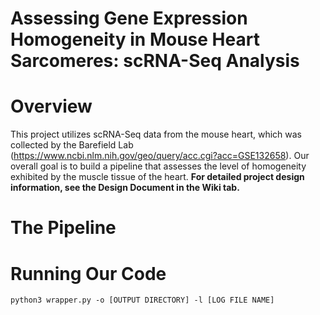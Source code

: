 # Assessing Gene Expression Homogeneity in Mouse Heart Sarcomeres: scRNA-Seq Analysis

# Overview
This project utilizes scRNA-Seq data from the mouse heart, which was collected by the Barefield Lab (https://www.ncbi.nlm.nih.gov/geo/query/acc.cgi?acc=GSE132658). Our overall goal is to build a pipeline that assesses the level of homogeneity exhibited by the muscle tissue of the heart. **For detailed project design information, see the Design Document in the Wiki tab.**

# The Pipeline

# Running Our Code
```
python3 wrapper.py -o [OUTPUT DIRECTORY] -l [LOG FILE NAME]
```
